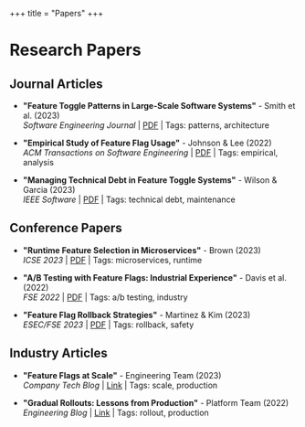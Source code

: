 +++
title = "Papers"
+++

# Research Papers

## Journal Articles
- **"Feature Toggle Patterns in Large-Scale Software Systems"** - Smith et al. (2023)  
  *Software Engineering Journal* | [PDF](https://example.com) | Tags: patterns, architecture

- **"Empirical Study of Feature Flag Usage"** - Johnson & Lee (2022)  
  *ACM Transactions on Software Engineering* | [PDF](https://example.com) | Tags: empirical, analysis

- **"Managing Technical Debt in Feature Toggle Systems"** - Wilson & Garcia (2023)  
  *IEEE Software* | [PDF](https://example.com) | Tags: technical debt, maintenance

## Conference Papers
- **"Runtime Feature Selection in Microservices"** - Brown (2023)  
  *ICSE 2023* | [PDF](https://example.com) | Tags: microservices, runtime

- **"A/B Testing with Feature Flags: Industrial Experience"** - Davis et al. (2022)  
  *FSE 2022* | [PDF](https://example.com) | Tags: a/b testing, industry

- **"Feature Flag Rollback Strategies"** - Martinez & Kim (2023)  
  *ESEC/FSE 2023* | [PDF](https://example.com) | Tags: rollback, safety

## Industry Articles
- **"Feature Flags at Scale"** - Engineering Team (2023)  
  *Company Tech Blog* | [Link](https://example.com) | Tags: scale, production

- **"Gradual Rollouts: Lessons from Production"** - Platform Team (2022)  
  *Engineering Blog* | [Link](https://example.com) | Tags: rollout, production
